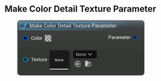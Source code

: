 # Make Color Detail Texture Parameter

<figure><img src="Make Color Detail Texture Parameter.png"></figure>